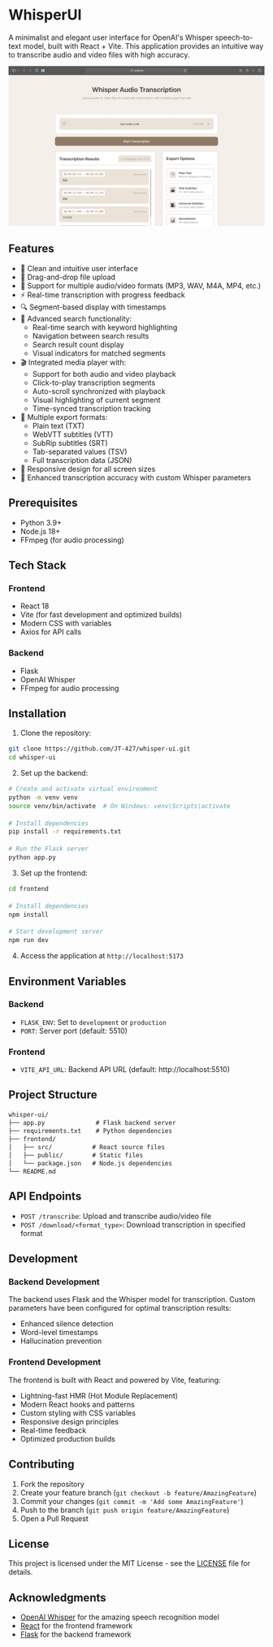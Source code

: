# WhisperUI

A minimalist and elegant user interface for OpenAI's Whisper speech-to-text model, built with React + Vite. This application provides an intuitive way to transcribe audio and video files with high accuracy.

![WhisperUI Screenshot](screenshot.png)

## Features

- 🎯 Clean and intuitive user interface
- 📁 Drag-and-drop file upload
- 🎵 Support for multiple audio/video formats (MP3, WAV, M4A, MP4, etc.)
- ⚡ Real-time transcription with progress feedback
- 🔍 Segment-based display with timestamps
- 🔎 Advanced search functionality:
  - Real-time search with keyword highlighting
  - Navigation between search results
  - Search result count display
  - Visual indicators for matched segments
- 🎬 Integrated media player with:
  - Support for both audio and video playback
  - Click-to-play transcription segments
  - Auto-scroll synchronized with playback
  - Visual highlighting of current segment
  - Time-synced transcription tracking
- 📝 Multiple export formats:
  - Plain text (TXT)
  - WebVTT subtitles (VTT)
  - SubRip subtitles (SRT)
  - Tab-separated values (TSV)
  - Full transcription data (JSON)
- 🎨 Responsive design for all screen sizes
- 🔧 Enhanced transcription accuracy with custom Whisper parameters

## Prerequisites

- Python 3.9+
- Node.js 18+
- FFmpeg (for audio processing)

## Tech Stack

### Frontend

- React 18
- Vite (for fast development and optimized builds)
- Modern CSS with variables
- Axios for API calls

### Backend

- Flask
- OpenAI Whisper
- FFmpeg for audio processing

## Installation

1. Clone the repository:

```bash
git clone https://github.com/JT-427/whisper-ui.git
cd whisper-ui
```

2. Set up the backend:

```bash
# Create and activate virtual environment
python -m venv venv
source venv/bin/activate  # On Windows: venv\Scripts\activate

# Install dependencies
pip install -r requirements.txt

# Run the Flask server
python app.py
```

3. Set up the frontend:

```bash
cd frontend

# Install dependencies
npm install

# Start development server
npm run dev
```

4. Access the application at `http://localhost:5173`

## Environment Variables

### Backend

- `FLASK_ENV`: Set to `development` or `production`
- `PORT`: Server port (default: 5510)

### Frontend

- `VITE_API_URL`: Backend API URL (default: http://localhost:5510)

## Project Structure

```
whisper-ui/
├── app.py              # Flask backend server
├── requirements.txt    # Python dependencies
├── frontend/
│   ├── src/           # React source files
│   ├── public/        # Static files
│   └── package.json   # Node.js dependencies
└── README.md
```

## API Endpoints

- `POST /transcribe`: Upload and transcribe audio/video file
- `POST /download/<format_type>`: Download transcription in specified format

## Development

### Backend Development

The backend uses Flask and the Whisper model for transcription. Custom parameters have been configured for optimal transcription results:

- Enhanced silence detection
- Word-level timestamps
- Hallucination prevention

### Frontend Development

The frontend is built with React and powered by Vite, featuring:

- Lightning-fast HMR (Hot Module Replacement)
- Modern React hooks and patterns
- Custom styling with CSS variables
- Responsive design principles
- Real-time feedback
- Optimized production builds

## Contributing

1. Fork the repository
2. Create your feature branch (`git checkout -b feature/AmazingFeature`)
3. Commit your changes (`git commit -m 'Add some AmazingFeature'`)
4. Push to the branch (`git push origin feature/AmazingFeature`)
5. Open a Pull Request

## License

This project is licensed under the MIT License - see the [LICENSE](LICENSE) file for details.

## Acknowledgments

- [OpenAI Whisper](https://github.com/openai/whisper) for the amazing speech recognition model
- [React](https://reactjs.org/) for the frontend framework
- [Flask](https://flask.palletsprojects.com/) for the backend framework
